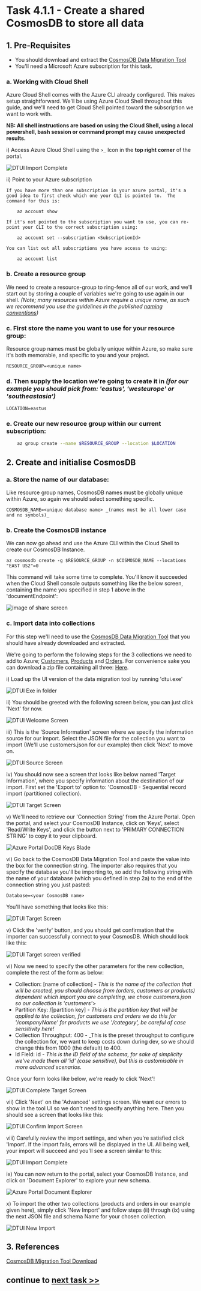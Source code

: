 # Task 4.1.1 - Create a shared CosmosDB to store all data

## 1. Pre-Requisites

* You should download and extract the [CosmosDB Data Migration Tool](https://www.microsoft.com/en-us/download/details.aspx?id=46436)
* You'll need a Microsoft Azure subscription for this task.

### a. Working with Cloud Shell

Azure Cloud Shell comes with the Azure CLI already configured. This makes setup straightforward. We'll be using Azure Cloud Shell throughout this guide, and we'll need to get Cloud Shell pointed toward the subscription we want to work with.

**NB: All shell instructions are based on using the Cloud Shell, using a local powershell, bash session or command prompt may cause unexpected results.**

i) Access Azure Cloud Shell using the `>_` Icon in the **top right corner** of the portal.

![DTUI Import Complete](images/CloudShellIcon.JPG)

ii) Point to your Azure subscription

    If you have more than one subscription in your azure portal, it's a good idea to first check which one your CLI is pointed to.  The command for this is:

        az account show

    If it's not pointed to the subscription you want to use, you can re-point your CLI to the correct subscription using:

        az account set --subscription <SubscriptionId>

    You can list out all subscriptions you have access to using:

        az account list

### b. Create a resource group 

We need to create a resource-group to ring-fence all of our work, and we'll start out by storing a couple of variables we're going to use again in our shell. _(Note; many resources within Azure require a unique name, as such we recommend you use the guidelines in the published [naming conventions](https://docs.microsoft.com/en-us/azure/architecture/best-practices/naming-conventions))_

### c. First store the name you want to use for your resource group:
Resource group names must be globally unique within Azure, so make sure it's both memorable, and specific to you and your project.

    RESOURCE_GROUP=<unique name>


### d. Then supply the location we're going to create it in _(for our example you should pick from: 'eastus', 'westeurope' or 'southeastasia')_

    LOCATION=eastus

### e. Create our new resource group within our current subscription:
```bash 
    az group create --name $RESOURCE_GROUP --location $LOCATION
```

## 2. Create and initialise CosmosDB

### a. Store the name of our database:
Like resource group names, CosmosDB names must be globally unique within Azure, so again we should select something specific.

    COSMOSDB_NAME=<unique database name> _(names must be all lower case and no symbols)_

### b. Create the CosmosDB instance
We can now go ahead and use the Azure CLI within the Cloud Shell to create our CosmosDB Instance.

    az cosmosdb create -g $RESOURCE_GROUP -n $COSMOSDB_NAME --locations "EAST US2"=0

This command will take some time to complete. You'll know it succeeded when the Cloud Shell console outputs something like the below screen, containing the name you specified in step 1 above in the 'documentEndpoint':

![image of share screen](images/DocDbCreateSuccess.JPG)

### c. Import data into collections
For this step we'll need to use the [CosmosDB Data Migration Tool](https://www.microsoft.com/en-us/download/details.aspx?id=46436) that you should have already downloaded and extracted.

We're going to perform the following steps for the 3 collections we need to add to Azure; [Customers](Reference/customers.json), [Products](Reference/products.json) and [Orders](Reference/orders.json). For convenience sake you can download a zip file containing all three: [Here](Reference/HackSchemas.zip).

i) Load up the UI version of the data migration tool by running 'dtui.exe'

![DTUI Exe in folder](images/dt1.7Folder.JPG)

ii) You should be greeted with the following screen below, you can just click 'Next' for now.

![DTUI Welcome Screen](images/DTScreen1.JPG)

iii) This is the 'Source Information' screen where we specify the information source for our import. Select the JSON file for the collection you want to import (We'll use customers.json for our example) then click 'Next' to move on.

![DTUI Source Screen](images/DTScreen2.JPG)

iv) You should now see a screen that looks like below named 'Target Information', where you specify information about the destination of our import. First set the 'Export to' option to: 'CosmosDB - Sequential record import (partitioned collection).

![DTUI Target Screen](images/DTScreen3.JPG)

v) We'll need to retrieve our 'Connection String' from the Azure Portal. Open the portal, and select your CosmosDB Instance, click on 'Keys', select 'Read/Write Keys', and click the button next to 'PRIMARY CONNECTION STRING' to copy it to your clipboard.

![Azure Portal DocDB Keys Blade](images/DocDBPortalKeys.JPG)

vi) Go back to the CosmosDB Data Migration Tool and paste the value into the box for the connection string. The importer also requires that you specify the database you'll be importing to, so add the following string with the name of your database (which you defined in step 2a) to the end of the connection string you just pasted:

    Database=<your CosmosDB name> 

You'll have something that looks like this:

![DTUI Target Screen](images/DTScreen3Filled.JPG)

v) Click the 'verify' button, and you should get confirmation that the importer can successfully connect to your CosmosDB. Which should look like this:

![DTUI Target screen verified](images/DTScreen3Verified.JPG)

vi) Now we need to specify the other parameters for the new collection, complete the rest of the form as below:

* Collection: [name of collection] - _This is the name of the collection that will be created, you should choose from (orders, customers or products) dependent which import you are completing, we chose customers.json so our collection is 'customers'_>
* Partition Key: /[partition key] - _This is the partition key that will be applied to the collection, for customers and orders we do this for '/companyName' for products we use '/category', be careful of case sensitivity here!_
* Collection Throughput: 400 - _This is the preset throughput to configure the collection for, we want to keep costs down during dev, so we should change this from 1000 (the default) to 400.
* Id Field: id - _This is the ID field of the schema, for sake of simplicity we've made them all 'id' (case sensitive), but this is customisable in more advanced scenarios._

Once your form looks like below, we're ready to click 'Next'!

![DTUI Complete Target Screen](images/DTScreen3Complete.JPG)

vii) Click 'Next' on the 'Advanced' settings screen. We want our errors to show in the tool UI so we don't need to specify anything here. Then you should see a screen that looks like this:

![DTUI Confirm Import Screen](images/DTScreen4.JPG)

viii) Carefully review the import settings, and when you're satisfied click 'Import'. If the import fails, errors will be displayed in the UI. All being well, your import will succeed and you'll see a screen similar to this:

![DTUI Import Complete](images/ImportComplete.JPG)

ix) You can now return to the portal, select your CosmosDB Instance, and click on 'Document Explorer' to explore your new schema.

![Azure Portal Document Explorer](images/DocumentExplorer.JPG)

x) To import the other two collections (products and orders in our example given here), simply click 'New Import' and follow steps (ii) through (ix) using the next JSON file and schema Name for your chosen collection.

![DTUI New Import](images/NewImport.jpg)


## 3. References
[CosmosDB Migration Tool Download](https://www.microsoft.com/en-us/download/details.aspx?id=46436)

## continue to [next task >> ](412_OrdersAPI.md)